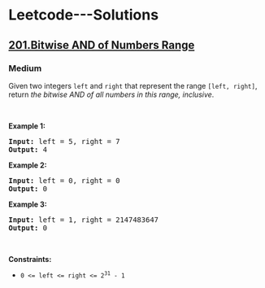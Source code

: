 # Leetcode---Solutions
<h2>
    <a href="https://leetcode.com/problems/bitwise-and-of-numbers-range/?envType=daily-question&envId=2024-02-21">
        201.Bitwise AND of Numbers Range
    </a>
</h2>
<h3>
    Medium
</h3>
<p>Given two integers <code>left</code> and <code>right</code> that represent the range <code>[left, right]</code>, return <em>the bitwise AND of all numbers in this range, inclusive</em>.</p>

<p>&nbsp;</p>
<p><strong>Example 1:</strong></p>

<pre><strong>Input:</strong> left = 5, right = 7
<strong>Output:</strong> 4
</pre>

<p><strong>Example 2:</strong></p>

<pre><strong>Input:</strong> left = 0, right = 0
<strong>Output:</strong> 0
</pre>

<p><strong>Example 3:</strong></p>

<pre><strong>Input:</strong> left = 1, right = 2147483647
<strong>Output:</strong> 0
</pre>

<p>&nbsp;</p>
<p><strong>Constraints:</strong></p>

<ul>
	<li><code>0 &lt;= left &lt;= right &lt;= 2<sup>31</sup> - 1</code></li>
</ul>